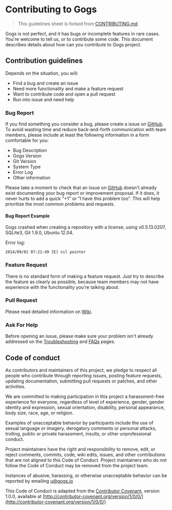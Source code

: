 # Contributing to Gogs

> This guidelines sheet is forked from [CONTRIBUTING.md](https://github.com/drone/drone/blob/8d9c7cee56d6c2eac81dc156ce27be6716d97e68/CONTRIBUTING.md).

Gogs is not perfect, and it has bugs or incomplete features in rare cases. You're welcome to tell us, or to contribute some code. This document describes details about how can you contribute to Gogs project.

## Contribution guidelines

Depends on the situation, you will:

- Find a bug and create an issue
- Need more functionality and make a feature request
- Want to contribute code and open a pull request
- Run into issue and need help

### Bug Report

If you find something you consider a bug, please create a issue on [GitHub](https://github.com/hernad/gogs/issues). To avoid wasting time and reduce back-and-forth communication with team members, please include at least the following information in a form comfortable for you:

- Bug Description
- Gogs Version
- Git Version
- System Type
- Error Log
- Other information

Please take a moment to check that an issue on [GitHub](https://github.com/hernad/gogs/issues) doesn't already exist documenting your bug report or improvement proposal. If it does, it never hurts to add a quick "+1" or "I have this problem too". This will help prioritize the most common problems and requests.

#### Bug Report Example

Gogs crashed when creating a repository with a license, using v0.5.13.0207, SQLite3, Git 1.9.0, Ubuntu 12.04.

Error log:

```
2014/09/01 07:21:49 [E] nil pointer
```

### Feature Request

There is no standard form of making a feature request. Just try to describe the feature as clearly as possible, because team members may not have experience with the functionality you're talking about.

### Pull Request

Please read detailed information on [Wiki](https://github.com/hernad/gogs/wiki/Contributing-Code).

### Ask For Help

Before opening an issue, please make sure your problem isn't already addressed on the [Troubleshooting](https://gogs.io/docs/intro/troubleshooting.html) and [FAQs](https://gogs.io/docs/intro/faqs.html) pages.

## Code of conduct

As contributors and maintainers of this project, we pledge to respect all people who contribute through reporting issues, posting feature requests, updating documentation, submitting pull requests or patches, and other activities.

We are committed to making participation in this project a harassment-free experience for everyone, regardless of level of experience, gender, gender identity and expression, sexual orientation, disability, personal appearance, body size, race, age, or religion.

Examples of unacceptable behavior by participants include the use of sexual language or imagery, derogatory comments or personal attacks, trolling, public or private harassment, insults, or other unprofessional conduct.

Project maintainers have the right and responsibility to remove, edit, or reject comments, commits, code, wiki edits, issues, and other contributions that are not aligned to this Code of Conduct. Project maintainers who do not follow the Code of Conduct may be removed from the project team.

Instances of abusive, harassing, or otherwise unacceptable behavior can be reported by emailing u@gogs.io

This Code of Conduct is adapted from the [Contributor Covenant](http:contributor-covenant.org), version 1.0.0, available at [http://contributor-covenant.org/version/1/0/0/](http://contributor-covenant.org/version/1/0/0/)

